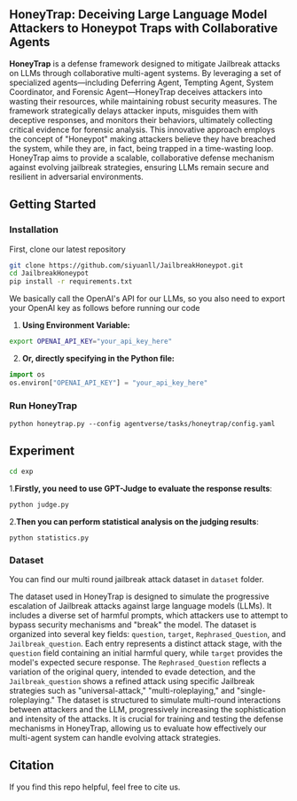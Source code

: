 HoneyTrap: Deceiving Large Language Model Attackers to Honeypot Traps with Collaborative Agents
---

**HoneyTrap** is a defense framework designed to mitigate Jailbreak attacks on LLMs through collaborative multi-agent systems. By leveraging a set of specialized agents—including Deferring Agent, Tempting Agent, System Coordinator, and Forensic Agent—HoneyTrap deceives attackers into wasting their resources, while maintaining robust security measures. The framework strategically delays attacker inputs, misguides them with deceptive responses, and monitors their behaviors, ultimately collecting critical evidence for forensic analysis. This innovative approach employs the concept of "Honeypot" making attackers believe they have breached the system, while they are, in fact, being trapped in a time-wasting loop. HoneyTrap aims to provide a scalable, collaborative defense mechanism against evolving jailbreak strategies, ensuring LLMs remain secure and resilient in adversarial environments.

## Getting Started

### Installation

First, clone our latest repository
```bash
git clone https://github.com/siyuanll/JailbreakHoneypot.git
cd JailbreakHoneypot
pip install -r requirements.txt
```

We basically call the OpenAI's API for our LLMs, so you also need to export your OpenAI key as follows before running our code

1. **Using Environment Variable:**
```bash
export OPENAI_API_KEY="your_api_key_here"
```
2. **Or, directly specifying in the Python file:**
```python
import os
os.environ["OPENAI_API_KEY"] = "your_api_key_here"
```

### Run HoneyTrap

```shell
python honeytrap.py --config agentverse/tasks/honeytrap/config.yaml
```

## Experiment

~~~bash
cd exp
~~~

1.**Firstly, you need to use GPT-Judge to evaluate the response results**:

~~~python
python judge.py
~~~

2.**Then you can perform statistical analysis on the judging results**:

~~~
python statistics.py
~~~

### Dataset

You can find our multi round jailbreak attack dataset in `dataset` folder.

The dataset used in HoneyTrap is designed to simulate the progressive escalation of Jailbreak attacks against large language models (LLMs). It includes a diverse set of harmful prompts, which attackers use to attempt to bypass security mechanisms and "break" the model. The dataset is organized into several key fields: `question`, `target`, `Rephrased_Question`, and `Jailbreak_question`. Each entry represents a distinct attack stage, with the `question` field containing an initial harmful query, while `target` provides the model's expected secure response. The `Rephrased_Question` reflects a variation of the original query, intended to evade detection, and the `Jailbreak_question` shows a refined attack using specific Jailbreak strategies such as "universal-attack," "multi-roleplaying," and "single-roleplaying." The dataset is structured to simulate multi-round interactions between attackers and the LLM, progressively increasing the sophistication and intensity of the attacks. It is crucial for training and testing the defense mechanisms in HoneyTrap, allowing us to evaluate how effectively our multi-agent system can handle evolving attack strategies.


## Citation
If you find this repo helpful, feel free to cite us.


